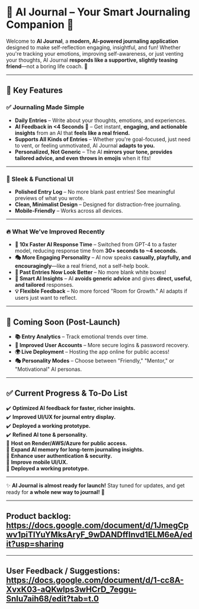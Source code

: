 # 🌟 AI Journal – Your Smart Journaling Companion 🌟  

Welcome to **AI Journal**, a **modern, AI-powered journaling application** designed to make self-reflection engaging, insightful, and fun! Whether you're tracking your emotions, improving self-awareness, or just venting your thoughts, AI Journal **responds like a supportive, slightly teasing friend**—not a boring life coach. 🎉  

---

## 🌟 Key Features  

### ✅ Journaling Made Simple  
- **Daily Entries** – Write about your thoughts, emotions, and experiences.  
- **AI Feedback in <4 Seconds** 🚀 – Get instant, **engaging, and actionable insights** from an AI that **feels like a real friend.**  
- **Supports All Kinds of Entries** – Whether you're goal-focused, just need to vent, or feeling unmotivated, AI Journal **adapts to you.**  
- **Personalized, Not Generic** – The AI **mirrors your tone, provides tailored advice, and even throws in emojis** when it fits!  

---

### 🎨 Sleek & Functional UI  
- **Polished Entry Log** – No more blank past entries! See meaningful previews of what you wrote.  
- **Clean, Minimalist Design** – Designed for distraction-free journaling.  
- **Mobile-Friendly** – Works across all devices.  

---

### 🔥 What We’ve Improved Recently  
- **🚀 10x Faster AI Response Time** – Switched from GPT-4 to a faster model, reducing response time from **30+ seconds to ~4 seconds.**  
- **🎭 More Engaging Personality** – AI now speaks **casually, playfully, and encouragingly**—like a real friend, not a self-help book.  
- **📖 Past Entries Now Look Better** – No more blank white boxes!  
- **🎯 Smart AI Insights** – AI **avoids generic advice** and gives **direct, useful, and tailored** responses.  
- **💡 Flexible Feedback** – No more forced "Room for Growth." AI adapts if users just want to reflect.  

---

## 🚀 Coming Soon (Post-Launch)  
- **📚 Entry Analytics** – Track emotional trends over time.  
- **🔑 Improved User Accounts** – More secure logins & password recovery.  
- **🌍 Live Deployment** – Hosting the app online for public access!  
- **🎭 Personality Modes** – Choose between "Friendly," "Mentor," or "Motivational" AI personas.  

---

## ✅ Current Progress & To-Do List  
✔️ **Optimized AI feedback for faster, richer insights.**  
✔️ **Improved UI/UX for journal entry display.**  
✔️ **Deployed a working prototype.**  
✔️ **Refined AI tone & personality.**  
🔲 **Host on Render/AWS/Azure for public access.**  
🔲 **Expand AI memory for long-term journaling insights.**  
🔲 **Enhance user authentication & security.**  
🔲 **Improve mobile UI/UX.**  
🔲 **Deployed a working prototype.**

---

✨ **AI Journal is almost ready for launch!** Stay tuned for updates, and get ready for **a whole new way to journal!** 🚀  

---

## Product backlog: https://docs.google.com/document/d/1JmegCpwv1piTIYuYMksAryF_9wDANDffInvd1ELM6eA/edit?usp=sharing

---

## User Feedback / Suggestions: https://docs.google.com/document/d/1-cc8A-XvxK03-aQKwlps3wHCrD_7eggu-SnIu7aih68/edit?tab=t.0
